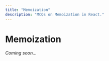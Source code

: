 ```yaml
---
title: "Memoization"
description: "MCQs on Memoization in React."
---
```


# Memoization

_Coming soon..._
